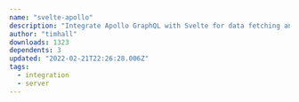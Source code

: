 ```yaml
---
name: "svelte-apollo"
description: "Integrate Apollo GraphQL with Svelte for data fetching and management."
author: "timhall"
downloads: 1323
dependents: 3
updated: "2022-02-21T22:26:28.006Z"
tags: 
  - integration
  - server
---
```

